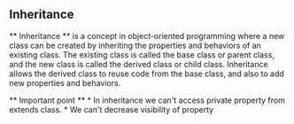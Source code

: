 ## Inheritance

** Inheritance ** is a concept in object-oriented programming where a new class can be created by inheriting the properties and behaviors of an existing class. The existing class is called the base class or parent class, and the new class is called the derived class or child class. Inheritance allows the derived class to reuse code from the base class, and also to add new properties and behaviors.

** Important point **
    * In inheritance we can't access private property from extends class.
    * We can't decrease visibility of property